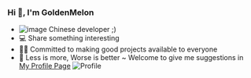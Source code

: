### Hi 👋, I'm GoldenMelon

- ![image](https://www.emojidaquan.com/Pics/72/apple/flag-for-china_1f1e8-1f1f3.png) Chinese developer ;)
- 💻 Share something interesting
- 🧑‍💻 Committed to making good projects available to everyone
- 🌈 Less is more, Worse is better ~ Welcome to give me suggestions in <a href="https://github.com/playmcbkuwu/playmcbkuwu/issues">My Profile Page</a>
![Profile](https://github-readme-stats.vercel.app/api?username=PlayMcBKuwu&show_icons=true&theme=dark)
